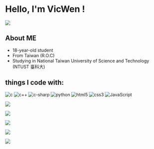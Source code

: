 # Hello, I'm VicWen !

![](https://media.tenor.com/8YoUiU-FyJoAAAAC/%E5%BD%A9%E8%99%B9%E8%B2%93-rainbow.gif)

## About ME

* 18-year-old student
* From Taiwan (R.O.C)
* Studying in National Taiwan University of Science and Technology (NTUST 臺科大)

## things I code with:
 ![c](https://img.shields.io/static/v1?message=C&logo=C&labelColor=5c5c5c&color=1182c3&logoColor=1182c3&label=%20&style=plastic) ![c++](https://img.shields.io/static/v1?message=C%2B%2B&logo=c%2B%2B&labelColor=5c5c5c&color=7FFFD4&logoColor=7FFFD4&label=%20&style=plastic) ![c-sharp](https://img.shields.io/static/v1?message=c-sharp&logo=c-sharp&labelColor=5c5c5c&color=1182c3&logoColor=white&label=%20&style=plastic) ![python](https://img.shields.io/static/v1?message=python&logo=python&labelColor=5c5c5c&color=orange&logoColor=orange&label=%20&style=plastic) ![html5](https://img.shields.io/static/v1?message=html&logo=html5&labelColor=5c5c5c&color=1182c3&logoColor=white&label=%20&style=plastic) ![css3](https://img.shields.io/static/v1?message=css&logo=css3&labelColor=5c5c5c&color=1182c3&logoColor=white&label=%20&style=plastic) ![JavaScript](https://img.shields.io/static/v1?message=JavaScript&logo=JavaScript&labelColor=5c5c5c&color=1182c3&logoColor=white&label=%20&style=plastic)
 

![](https://github-readme-stats.vercel.app/api?username=vicwen0418&show_icons=true&theme=nightowl)

![](https://github-readme-stats.vercel.app/api/top-langs?username=vicwen0418&show_icons=true&locale=en&layout=compact&theme=nightowl)

![](https://github-readme-streak-stats.herokuapp.com/?user=vicwen0418&theme=nightowl)

![](https://github-readme-stats.vercel.app/api/pin/?username=vicwen0418&repo=Line-Assistant-Bot&theme=nightowl)

![](https://github-profile-trophy.vercel.app/?username=vicwen0418&theme=tokyonight)
